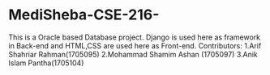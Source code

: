 # MediSheba-CSE-216-
This is a Oracle based Database project. Django is used here as framework in Back-end and HTML,CSS are used here as Front-end.
Contributors: 1.Arif Shahriar Rahman(1705095)  2.Mohammad Shamim Ashan (1705097)  3.Anik Islam Pantha(1705104)
